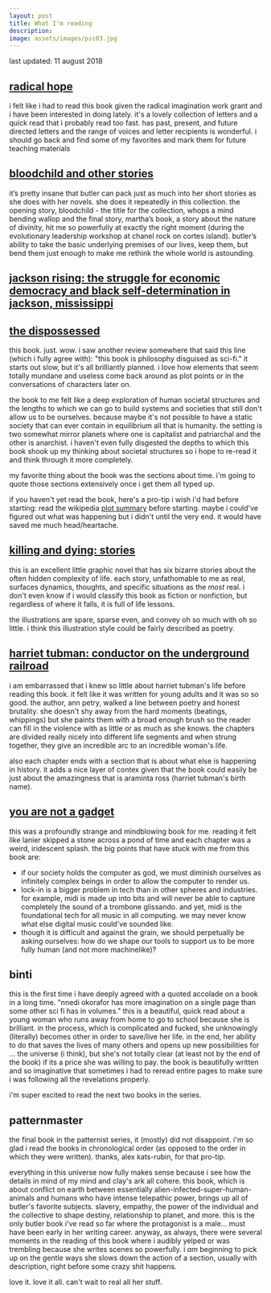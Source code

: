 ```yaml
---
layout: post
title: What I'm reading
description: 
image: assets/images/pic03.jpg
---
```


last updated: 11 august 2018

## [radical hope]()

i felt like i had to read this book given the radical imagination work grant and i have been interested in doing lately. it's a lovely collection of letters and  a quick read that i probably read too fast. has past, present, and future directed letters and the range of voices and letter recipients is wonderful. i should go back and find some of my favorites and mark them for future teaching materials 


## [bloodchild and other stories]()

it’s pretty insane that butler can pack just as much into her short stories as she does with her novels. she does it repeatedly in this collection. the opening story, bloodchild - the title for the collection, whops a mind bending wallop and the final story, martha’s book, a story about the nature of divinity, hit me so powerfully at exactly the right moment (during the evolutionary leadership workshop at chanel rock on cortes island). butler’s ability to take the basic underlying premises of our lives, keep them, but bend them just enough to make me rethink the whole world is astounding. 

## [jackson rising: the struggle for economic democracy and black self-determination in jackson, mississippi]()



## [the dispossessed](https://www.goodreads.com/book/show/6602919-the-dispossessed)

this book. just. wow. i saw another review somewhere that said this line (which i fully agree with): "this book is philosophy disguised as sci-fi." it starts out slow, but it's all brilliantly planned. i love how elements that seem totally mundane and useless come back around as plot points or in the conversations of characters later on. 

the book to me felt like a deep exploration of human societal structures and the lengths to which we can go to build systems and societies that still don't allow us to be ourselves. because maybe it's not possible to have a static society that can ever contain in equilibrium all that is humanity. the setting is two somewhat mirror planets where one is capitalist and patriarchal and the other is anarchist. i haven't even fully disgested the depths to which this book shook up my thinking about societal structures so i hope to re-read it and think through it more completely. 

my favorite thing about the book was the sections about time. i'm going to quote those sections extensively once i get them all typed up.

if you haven't yet read the book, here's a pro-tip i wish i'd had before starting: read the wikipedia [plot summary](https://en.wikipedia.org/wiki/The_Dispossessed#Plot_summary) before starting. maybe i could've figured out what was happening but i didn't until the very end. it would have saved me much head/heartache. 

## [killing and dying: stories](https://www.goodreads.com/book/show/23848562-killing-and-dying)

this is an excellent little graphic novel that has six bizarre stories about the often hidden complexity of life. each story, unfathomable to me as real, surfaces dynamics, thoughts, and specific situations as the *most* real. i don't even know if i would classify this book as fiction or nonfiction, but regardless of where it falls, it is full of life lessons. 

the illustrations are spare, sparse even, and convey oh so much with oh so little. i think this illustration style could be fairly described as poetry.

## [harriet tubman: conductor on the underground railroad](https://www.goodreads.com/book/show/183211.Harriet_Tubman)

i am embarrassed that i knew so little about harriet tubman's life before reading this book. it felt like it was written for young adults and it was so so good. the author, ann petry, walked a line between poetry and honest brutality. she doesn't shy away from the hard moments (beatings, whippings) but she paints them with a broad enough brush so the reader can fill in the violence with as little or as much as she knows. the chapters are divided really nicely into different life segments and when strung together, they give an incredible arc to an incredible woman's life. 

also each chapter ends with a section that is about what else is happening in history. it adds a nice layer of contex given that the book could easily be just about the amazingness that is araminta ross (harriet tubman's birth name).

## [you are not a gadget](https://www.goodreads.com/book/show/6683549-you-are-not-a-gadget)

this was a profoundly strange and mindblowing book for me. reading it felt like lanier skipped a stone across a pond of time and each chapter was a weird, iridescent splash. the big points that have stuck with me from this book are:
- if our society holds the computer as god, we must diminish  ourselves as infinitely complex beings in order to allow the computer to render us. 
- lock-in is a bigger problem in tech than in other spheres and industries. for example, midi is made up into bits and will never be able to capture completely the sound of a trombone glissando. and yet, midi is the foundational tech for all music in all computing. we may never know what else digital music could've sounded like.
- though it is difficult and against the grain, we should perpetually be asking ourselves: how do we shape our tools to support us to be more fully human (and not more machinelike)?

## binti

this is the first time i have deeply agreed with a quoted accolade on a book in a long time. "nnedi okorafor has more imagination on a single page than some other sci fi has in volumes." this is a beautiful, quick read about a young woman who runs away from home to go to school because she is brilliant. in the process, which is complicated and fucked, she unknowingly (literally) becomes other in order to save/live her life. in the end, her ability to do that saves the lives of many others and opens up new possibilities for ... the universe (i think), but she's not totally clear (at least not by the end of the book) if its a price she was willing to pay. the book is beautifully written and so imaginative that sometimes i had to reread entire pages to make sure i was following all the revelations properly. 

i'm super excited to read the next two books in the series. 

## patternmaster
the final book in the patternist series, it (mostly) did not disappoint. i'm so glad i read the books in chronological order (as opposed to the order in which they were written). thanks, alex kats-rubin, for that pro-tip. 

everything in this universe now fully makes sense because i see how the details in mind of my mind and clay's ark all cohere. this book, which is about conflict on earth between essentially alien-infected-super-human-animals and humans who have intense telepathic power, brings up all of butler's favorite subjects. slavery, empathy, the power of the individual and the collective to shape destiny, relationship to planet, and more. this is the only butler book i've read so far where the protagonist is a male... must have been early in her writing career. anyway, as always, there were several moments in the reading of this book where i audibly yelped or was trembling because she writes scenes so powerfully. i *am* beginning to pick up on the gentle ways she slows down the action of a section, usually with description, right before some crazy shit happens. 

love it. love it all. can't wait to real all her stuff.
